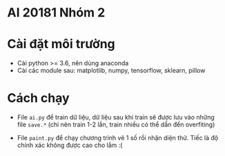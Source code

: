 # AI 20181 Nhóm 2
# Cài đặt môi trường
- Cài python >= 3.6, nên dùng anaconda
- Cài các module sau: matplotlib, numpy, tensorflow, sklearn, pillow

# Cách chạy
- File `ai.py` để train dữ liệu, dữ liệu sau khi train sẽ được lưu vào những file `save.*` (chỉ nên train 1-2 lần, train nhiều có thể dẫn đến overfiting)

- File `paint.py` để chạy chương trình vẽ 1 số rồi nhận diện thử. Tiếc là độ chính xác không được cao cho lắm :(